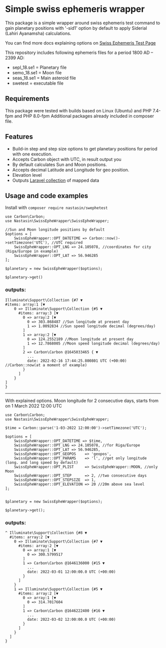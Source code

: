 # Simple swiss ephemeris wrapper

This package is a simple wrapper around swiss ephemeris test command
to gain planetary positions with '-sid1' option by default to apply Siderial (Lahiri Ayanamsha) calculations.

You can find more docs explaining options on [Swiss Ephemeris Test Page
](https://www.astro.com/swisseph/swetest.htm)

This repository includes following ephemeris files for a period 1800 AD – 2399 AD:

- sepl_18.se1 = Planetary file
- semo_18.se1 = Moon file
- seas_18.se1 = Main asteroid file
- swetest = executable file

## Requirements

This package were tested with builds based on Linux (Ubuntu) and PHP 7.4-fpm and PHP 8.0-fpm
Additional packages already included in composer file.

## Features

- Build-in step and step size options to get planetary positions for period with one execution.
- Accepts Carbon object with UTC, in result output you 
- By default calculates Sun and Moon positions.
- Accepts decimal Latitude and Longitude for geo position.
- Elevation level
- Outputs [Laravel collection](https://laravel.com/docs/master/collections) of mapped data

## Usage and code examples

Install with `composer require nastasin/swephetest`

```
use Carbon\Carbon;
use Nastasin\SwissEpheWrapper\SwissEpheWrapper;

//Sun and Moon longitude positions by default
$options = [
    SwissEpheWrapper::OPT_DATETIME => Carbon::now()->setTimezone('UTC'), //UTC required
    SwissEpheWrapper::OPT_LNG => 24.105078, //coordinates for city (Riga/Europe in example)
    SwissEpheWrapper::OPT_LAT => 56.946285
];

$planetary = new SwissEpheWrapper($options);

$planetary->get()
```

### outputs:

```
Illuminate\Support\Collection {#7 ▼
#items: array:1 [▼
    0 => Illuminate\Support\Collection {#5 ▼
      #items: array:3 [▼
        0 => array:2 [▼
          0 => 303.868487 //Sun longitude at present day
          1 => 1.0092834 //Sun speed longitude decimal (degrees/day)
        ]
        1 => array:2 [▼
          0 => 124.2552189 //Moon longitude at present day
          1 => 12.7868005 //Moon speed longitude decimal (degrees/day)
        ]
        2 => Carbon\Carbon @1645033465 { ▼
          ...
          date: 2022-02-16 17:44:25.800801 UTC (+00:00) //Carbon::now(at a moment of example)
        }
      ]
    }
]
}
```
---
With explained options.
Moon longitude for 2 consecutive days, starts from on 1 March 2022 12:00 UTC

```
use Carbon\Carbon;
use Nastasin\SwissEpheWrapper\SwissEpheWrapper;

$time = Carbon::parse('1-03-2022 12:00:00')->setTimezone('UTC');

$options = [
    SwissEpheWrapper::OPT_DATETIME => $time,
    SwissEpheWrapper::OPT_LNG => 24.105078, //for Riga/Europe
    SwissEpheWrapper::OPT_LAT => 56.946285,
    SwissEpheWrapper::OPT_GEOPOS    => 'geopos',
    SwissEpheWrapper::OPT_PARAMS    => 'l', //get only longitude (long. and long speed by default)
    SwissEpheWrapper::OPT_PLIST     => SwissEpheWrapper::MOON, //only Moon
    SwissEpheWrapper::OPT_STEP      => 2, //two consecutive days
    SwissEpheWrapper::OPT_STEPSIZE  => 1,
    SwissEpheWrapper::OPT_ELEVATION => 20 //20m above sea level
];


$planetary = new SwissEpheWrapper($options);

$planetary->get();
```

### outputs:

```
^ Illuminate\Support\Collection {#8 ▼
  #items: array:2 [▼
    0 => Illuminate\Support\Collection {#7 ▼
      #items: array:2 [▼
        0 => array:1 [▼
          0 => 300.5799517
        ]
        1 => Carbon\Carbon @1646136000 {#15 ▼
          ...
          date: 2022-03-01 12:00:00.0 UTC (+00:00)
        }
      ]
    }
    1 => Illuminate\Support\Collection {#5 ▼
      #items: array:2 [▼
        0 => array:1 [▼
          0 => 314.7017604
        ]
        1 => Carbon\Carbon @1646222400 {#16 ▼
          ...
          date: 2022-03-02 12:00:00.0 UTC (+00:00)
        }
      ]
    }
  ]
}
```
